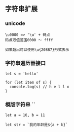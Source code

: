 ## 字符串扩展

### unicode

```
\u0000 => '\u' + 码点
码点取值范围0000 ～ ffff

如果超出可以使用\u{20BB7}形式表示
```

### 字符串遍历器接口

```
let s = 'hello'

for (let item of s) {
  console.log(s) // h e l l o
}
```

### 模版字符串  ``

```
let a = 10, b = 11

let str = `我的年龄是${a + b}`
```